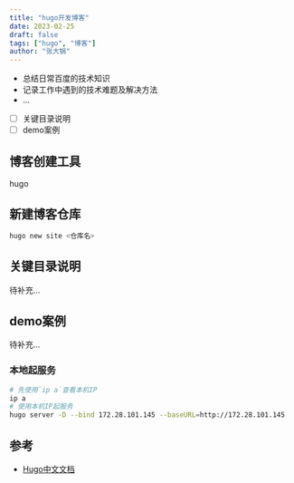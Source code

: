 ```yaml
---
title: "hugo开发博客"
date: 2023-02-25
draft: false
tags: ["hugo", "博客"]
author: "张大锅"
---
```


- 总结日常百度的技术知识
- 记录工作中遇到的技术难题及解决方法
- ...

- [ ] 关键目录说明
- [ ] demo案例

## 博客创建工具

hugo

## 新建博客仓库

``` sh
hugo new site <仓库名>
```

## 关键目录说明

待补充...

## demo案例

待补充...

### 本地起服务

``` sh
# 先使用`ip a`查看本机IP
ip a
# 使用本机IP起服务
hugo server -D --bind 172.28.101.145 --baseURL=http://172.28.101.145
```

## 参考

- [Hugo中文文档](https://www.gohugo.org/doc/)
